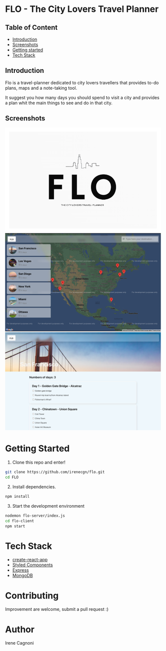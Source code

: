 # FLO - The City Lovers Travel Planner

## Table of Content

- [Introduction](#introduction)
- [Screenshots](#screenshots)
- [Getting started](#getting-started)
- [Tech Stack](#tech-stack)

## Introduction

Flo is a travel-planner dedicated to city lovers travellers that provides to-do plans, maps and a note-taking tool.

It suggest you how many days you should spend to visit a city and provides a plan whit the main things to see and do in that city.

## Screenshots

<img src='./flo-client/src/images/flologo.png' alt='flo logo'>
<img src='./flo-client/src/images/dashboard.png' alt='dashboard'>
<img src='./flo-client/src/images/journey-view.png' alt='journey page'>

# Getting Started

1. Clone this repo and enter!

```bash
git clone https://github.com/irenecgn/flo.git
cd FLO
```

2. Install dependencies.

```bash
npm install
```

3. Start the development environment

```bash
nodemon flo-server/index.js
cd flo-client
npm start
```

# Tech Stack

- [create-react-app](https://create-react-app.dev/)
- [Styled Components](https://styled-components.com/)
- [Express](https://expressjs.com/)
- [MongoDB](https://www.mongodb.com/home)

# Contributing

Improvement are welcome, submit a pull request :)

# Author

Irene Cagnoni
